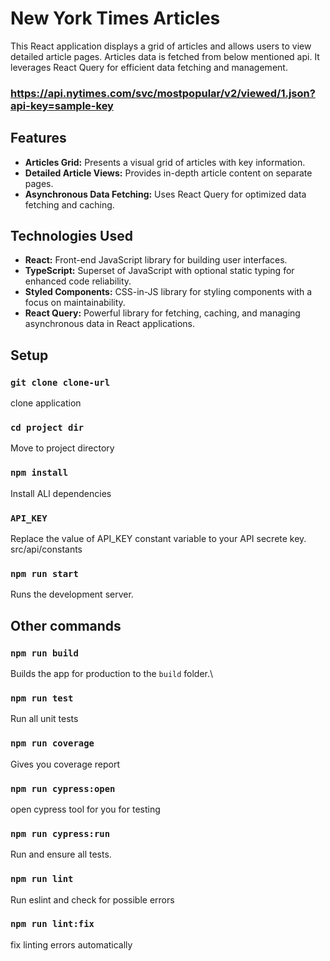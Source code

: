 # New York Times Articles

This React application displays a grid of articles and allows users to view detailed article pages. Articles data is fetched from below mentioned api. It leverages React Query for efficient data fetching and management.

### https://api.nytimes.com/svc/mostpopular/v2/viewed/1.json?api-key=sample-key

## Features

-  **Articles Grid:** Presents a visual grid of articles with key information. 
-  **Detailed Article Views:** Provides in-depth article content on separate pages. 
-  **Asynchronous Data Fetching:** Uses React Query for optimized data fetching and caching.

## Technologies Used

-  **React:** Front-end JavaScript library for building user interfaces. 
-   **TypeScript:** Superset of JavaScript with optional static typing for enhanced code reliability.
- **Styled Components:** CSS-in-JS library for styling components with a focus on maintainability.
- **React Query:** Powerful library for fetching, caching, and managing asynchronous data in React applications.

## Setup

### `git clone clone-url`
clone application

### `cd project dir`
Move to project directory

### `npm install`
Install ALl dependencies

### `API_KEY`
Replace the value of API_KEY constant variable to your API secrete key. src/api/constants 

### `npm run start`
Runs the development server.

## Other commands

### `npm run build`
Builds the app for production to the `build` folder.\

### `npm run test`
Run all unit tests

### `npm run coverage`
Gives you coverage report

### `npm run cypress:open`
open cypress tool for you for testing

### `npm run cypress:run`
Run and ensure all tests.

### `npm run lint`
Run eslint and check for possible errors

### `npm run lint:fix`
fix linting errors automatically
	